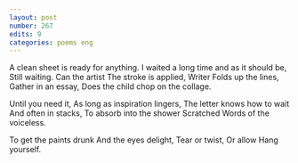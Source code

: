 ```yaml
---
layout: post
number: 267
edits: 9
categories: poems eng
---
```


A clean sheet is ready for anything. 
I waited a long time and as it should be,
Still waiting.
Can the artist 
The stroke is applied,
Writer
Folds up the lines,
Gather in an essay,
Does the child chop on the collage.

Until you need it, 
As long as inspiration lingers, 
The letter knows how to wait
And often in stacks,
To absorb into the shower
Scratched 
Words of the voiceless.

To get the paints drunk 
And the eyes delight,
Tear or twist,
Or allow 
Hang yourself.
